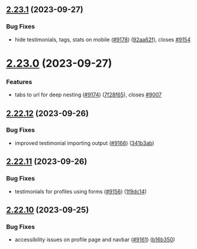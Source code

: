 ## [2.23.1](https://github.com/EddieHubCommunity/BioDrop/compare/v2.23.0...v2.23.1) (2023-09-27)


### Bug Fixes

* hide testimonials, tags, stats on mobile ([#9178](https://github.com/EddieHubCommunity/BioDrop/issues/9178)) ([92aa62f](https://github.com/EddieHubCommunity/BioDrop/commit/92aa62fefa6abd7067bc6978c704a3888db27d14)), closes [#9154](https://github.com/EddieHubCommunity/BioDrop/issues/9154)



# [2.23.0](https://github.com/EddieHubCommunity/BioDrop/compare/v2.22.12...v2.23.0) (2023-09-27)


### Features

* tabs to url for deep nesting ([#9174](https://github.com/EddieHubCommunity/BioDrop/issues/9174)) ([7f28f65](https://github.com/EddieHubCommunity/BioDrop/commit/7f28f65f60b6831eb06a23d65740a32c4d73687a)), closes [#9007](https://github.com/EddieHubCommunity/BioDrop/issues/9007)



## [2.22.12](https://github.com/EddieHubCommunity/BioDrop/compare/v2.22.11...v2.22.12) (2023-09-26)


### Bug Fixes

* improved testimonial importing output ([#9166](https://github.com/EddieHubCommunity/BioDrop/issues/9166)) ([341b3ab](https://github.com/EddieHubCommunity/BioDrop/commit/341b3abf29332c5d21b3c5fb12403ccf8801ad54))



## [2.22.11](https://github.com/EddieHubCommunity/BioDrop/compare/v2.22.10...v2.22.11) (2023-09-26)


### Bug Fixes

* testimonials for profiles using forms ([#9156](https://github.com/EddieHubCommunity/BioDrop/issues/9156)) ([1f9dc14](https://github.com/EddieHubCommunity/BioDrop/commit/1f9dc14d3547b78003e6e70c34e9eefc48d6e19f))



## [2.22.10](https://github.com/EddieHubCommunity/BioDrop/compare/v2.22.9...v2.22.10) (2023-09-25)


### Bug Fixes

* accessibility issues on profile page and navbar ([#9161](https://github.com/EddieHubCommunity/BioDrop/issues/9161)) ([b16b350](https://github.com/EddieHubCommunity/BioDrop/commit/b16b3506eaace334ee329de71420f545cdd72ce5))



